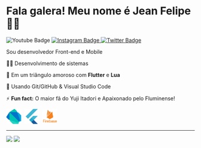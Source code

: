 

# Fala galera! Meu nome é Jean Felipe 👩‍💻

<div id="badges">  
  <img src="https://img.shields.io/badge/YouTube-d83b7d?style=for-the-badge&logo=youtube&logoColor=white" alt="Youtube Badge"/>
  </a>
  
  <a href = "https://www.instagram.com/_jeanzz/">
    <img src="https://img.shields.io/badge/Instagram-1e0e31?style=for-the-badge&logo=instagram&logoColor=white" alt="Instagram Badge"/>
  </a>
  
  <a href = "https://twitter.com/_jeanzzx">
    <img src="https://img.shields.io/badge/Twitter-d83b7d?style=for-the-badge&logo=twitter&logoColor=white" alt="Twitter Badge"/>
  </a>
</div>

Sou desenvolvedor Front-end e Mobile 

:man_student: Desenvolvimento de sistemas


💙 Em um triângulo amoroso com **Flutter** e **Lua**


🧰 Usando Git/GitHub & Visual Studio Code

⚡ **Fun fact:** O maior fã do Yuji Itadori e Apaixonado pelo Fluminense! 
<div>
  <img src="https://github.com/devicons/devicon/blob/master/icons/dart/dart-original.svg" title="Flutter" alt="Flutter" width="40" height="40"/>&nbsp;
  <img src="https://github.com/devicons/devicon/blob/master/icons/flutter/flutter-original.svg" title="Flutter" alt="Flutter" width="40" height="40"/>&nbsp;  
  <img src="https://github.com/devicons/devicon/blob/master/icons/firebase/firebase-plain-wordmark.svg" title="Firebase" alt="Firebase" width="40" height="40"/>&nbsp;
</div>

---  
<div align = "left">  
  <img height = "200em" src="https://github-readme-stats.vercel.app/api?username=FelipeDev61&show_icons=true&show_icons=true&theme=bear&count_private=true" />
  <img height = "200em" src="https://github-readme-stats.vercel.app/api/top-langs/?username=FelipeDev61&show_icons=true&theme=bear&count_private=true"/>
</div>
